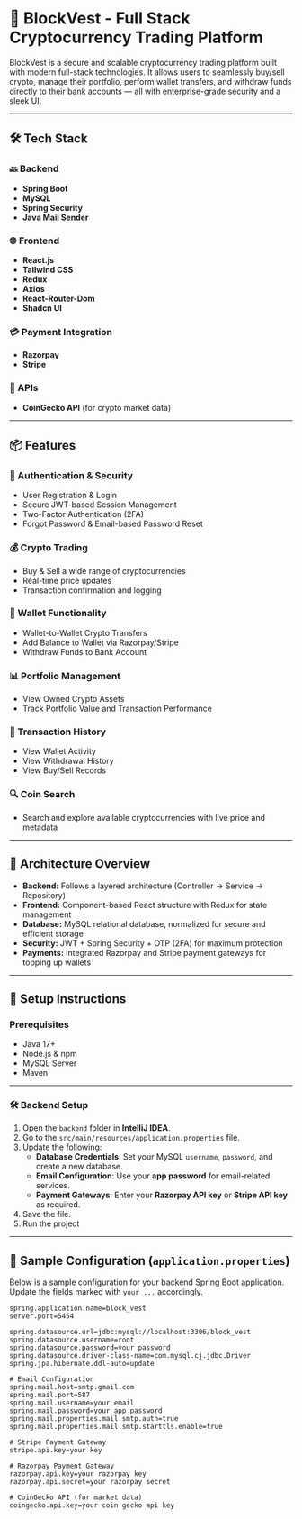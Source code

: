 # 🚀 BlockVest - Full Stack Cryptocurrency Trading Platform

BlockVest is a secure and scalable cryptocurrency trading platform built with modern full-stack technologies. It allows users to seamlessly buy/sell crypto, manage their portfolio, perform wallet transfers, and withdraw funds directly to their bank accounts — all with enterprise-grade security and a sleek UI.

---

## 🛠️ Tech Stack

### 🔙 Backend
- **Spring Boot**
- **MySQL**
- **Spring Security**
- **Java Mail Sender**

### 🌐 Frontend
- **React.js**
- **Tailwind CSS**
- **Redux**
- **Axios**
- **React-Router-Dom**
- **Shadcn UI**

### 💳 Payment Integration
- **Razorpay**
- **Stripe**

### 🔗 APIs
- **CoinGecko API** (for crypto market data)

---

## 📦 Features

### 🔐 Authentication & Security
- User Registration & Login
- Secure JWT-based Session Management
- Two-Factor Authentication (2FA)
- Forgot Password & Email-based Password Reset

### 💰 Crypto Trading
- Buy & Sell a wide range of cryptocurrencies
- Real-time price updates
- Transaction confirmation and logging

### 🧾 Wallet Functionality
- Wallet-to-Wallet Crypto Transfers
- Add Balance to Wallet via Razorpay/Stripe
- Withdraw Funds to Bank Account

### 📊 Portfolio Management
- View Owned Crypto Assets
- Track Portfolio Value and Transaction Performance

### 🧾 Transaction History
- View Wallet Activity
- View Withdrawal History
- View Buy/Sell Records

### 🔍 Coin Search
- Search and explore available cryptocurrencies with live price and metadata

---

## 🧩 Architecture Overview

- **Backend:** Follows a layered architecture (Controller → Service → Repository)
- **Frontend:** Component-based React structure with Redux for state management
- **Database:** MySQL relational database, normalized for secure and efficient storage
- **Security:** JWT + Spring Security + OTP (2FA) for maximum protection
- **Payments:** Integrated Razorpay and Stripe payment gateways for topping up wallets

---

## 🚀 Setup Instructions

### Prerequisites
- Java 17+
- Node.js & npm
- MySQL Server
- Maven
---

### 🛠️ Backend Setup

1. Open the `backend` folder in **IntelliJ IDEA**.
2. Go to the `src/main/resources/application.properties` file.
3. Update the following:
   -  **Database Credentials**: Set your MySQL `username`, `password`, and create a new database.
   -  **Email Configuration**: Use your **app password** for email-related services.
   -  **Payment Gateways**: Enter your **Razorpay API key** or **Stripe API key** as required.
4. Save the file.
5. Run the project
---

## 🔧 Sample Configuration (`application.properties`)

Below is a sample configuration for your backend Spring Boot application. Update the fields marked with `your ...` accordingly.

```properties
spring.application.name=block_vest
server.port=5454

spring.datasource.url=jdbc:mysql://localhost:3306/block_vest
spring.datasource.username=root
spring.datasource.password=your password
spring.datasource.driver-class-name=com.mysql.cj.jdbc.Driver
spring.jpa.hibernate.ddl-auto=update

# Email Configuration
spring.mail.host=smtp.gmail.com
spring.mail.port=587
spring.mail.username=your email
spring.mail.password=your app password
spring.mail.properties.mail.smtp.auth=true
spring.mail.properties.mail.smtp.starttls.enable=true

# Stripe Payment Gateway
stripe.api.key=your key

# Razorpay Payment Gateway
razorpay.api.key=your razorpay key
razorpay.api.secret=your razorpay secret

# CoinGecko API (for market data)
coingecko.api.key=your coin gecko api key
